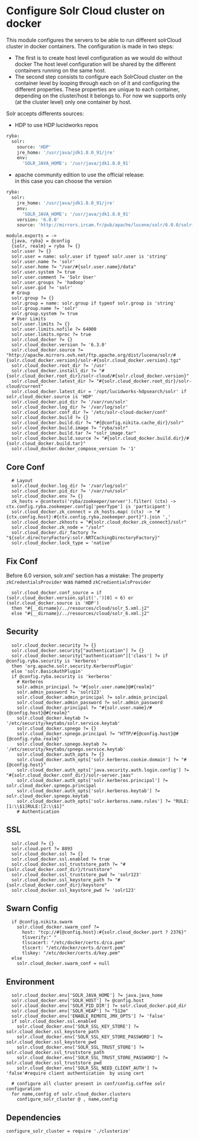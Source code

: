 
# Configure Solr Cloud cluster on docker

This module configures the servers to be able to run different solrCloud cluster in 
docker containers. The configuration is made in two steps:
- The first is to create host level configuration as we would do without docker
The host level configuration will be shared by the different containers running 
on the same host.
- The second step consists to configure each SolrCloud cluster  on the container level
by looping through each on of it and configuring the different properties.
These properties are unique to each container, depending on the cluster/host it 
belongs to.
For now we supports only (at the cluster level) only one container by host.


Solr accepts differents sources:
 - HDP to use HDP lucidworks repos

```cson
ryba:
  solr: 
    source: 'HDP'
    jre_home: '/usr/java/jdk1.8.0_91/jre'
    env:
      'SOLR_JAVA_HOME': '/usr/java/jdk1.8.0_91'
```
 - apache community edition to use the official release:   
 in this case you can choose the version

```cson
ryba:
  solr: 
    jre_home: '/usr/java/jdk1.8.0_91/jre'
    env:
      'SOLR_JAVA_HOME': '/usr/java/jdk1.8.0_91'
    version: '6.0.0'
    source: 'http://mirrors.ircam.fr/pub/apache/lucene/solr/6.0.0/solr-6.0.0.tgz'
```

    module.exports = ->
      {java, ryba} = @config
      {solr, realm} = ryba ?= {}
      solr.user ?= {}
      solr.user = name: solr.user if typeof solr.user is 'string'
      solr.user.name ?= 'solr'
      solr.user.home ?= "/var/#{solr.user.name}/data"
      solr.user.system ?= true
      solr.user.comment ?= 'Solr User'
      solr.user.groups ?= 'hadoop'
      solr.user.gid ?= 'solr'
      # Group
      solr.group ?= {}
      solr.group = name: solr.group if typeof solr.group is 'string'
      solr.group.name ?= 'solr'
      solr.group.system ?= true
      # User Limits
      solr.user.limits ?= {}
      solr.user.limits.nofile ?= 64000
      solr.user.limits.nproc ?= true
      solr.cloud_docker ?= {}
      solr.cloud_docker.version ?= '6.3.0'
      solr.cloud_docker.source ?= "http://apache.mirrors.ovh.net/ftp.apache.org/dist/lucene/solr/#{solr.cloud_docker.version}/solr-#{solr.cloud_docker.version}.tgz"
      solr.cloud_docker.root_dir ?= '/usr'
      solr.cloud_docker.install_dir ?= "#{solr.cloud_docker.root_dir}/solr-cloud/#{solr.cloud_docker.version}"
      solr.cloud_docker.latest_dir ?= "#{solr.cloud_docker.root_dir}/solr-cloud/current"
      solr.cloud_docker.latest_dir = '/opt/lucidworks-hdpsearch/solr' if solr.cloud_docker.source is 'HDP'
      solr.cloud_docker.pid_dir ?= '/var/run/solr'
      solr.cloud_docker.log_dir ?= '/var/log/solr'
      solr.cloud_docker.conf_dir ?= '/etc/solr-cloud-docker/conf'
      solr.cloud_docker.build ?= {}
      solr.cloud_docker.build.dir ?= "#{@config.nikita.cache_dir}/solr"
      solr.cloud_docker.build.image ?= "ryba/solr"
      solr.cloud_docker.build.tar ?= "solr_image.tar"
      solr.cloud_docker.build.source ?= "#{solr.cloud_docker.build.dir}/#{solr.cloud_docker.build.tar}"
      solr.cloud_docker.docker_compose_version ?= '1'

## Core Conf

      # Layout
      solr.cloud_docker.log_dir ?= '/var/log/solr'
      solr.cloud_docker.pid_dir ?= '/var/run/solr'
      solr.cloud_docker.env ?= {}
      zk_hosts = @contexts('ryba/zookeeper/server').filter( (ctx) -> ctx.config.ryba.zookeeper.config['peerType'] is 'participant')
      solr.cloud_docker.zk_connect = zk_hosts.map( (ctx) -> "#{ctx.config.host}:#{ctx.config.ryba.zookeeper.port}").join ','
      solr.cloud_docker.zkhosts = "#{solr.cloud_docker.zk_connect}/solr"
      solr.cloud_docker.zk_node = "/solr"
      solr.cloud_docker.dir_factory ?= "${solr.directoryFactory:solr.NRTCachingDirectoryFactory}"
      solr.cloud_docker.lock_type = 'native'

## Fix Conf
Before 6.0 version, solr.xml'<solrCloud> section has a mistake:
The property `zkCredentialsProvider` was named `zkCredientialsProvider`

      solr.cloud_docker.conf_source = if (solr.cloud_docker.version.split('.')[0] < 6) or (solr.cloud_docker.source is 'HDP')
      then "#{__dirname}/../resources/cloud/solr_5.xml.j2"
      else "#{__dirname}/../resources/cloud/solr_6.xml.j2"

## Security

      solr.cloud_docker.security ?= {}
      solr.cloud_docker.security["authentication"] ?= {}
      solr.cloud_docker.security["authentication"]['class'] ?= if  @config.ryba.security is 'kerberos'
      then 'org.apache.solr.security.KerberosPlugin'
      else 'solr.BasicAuthPlugin'
      if @config.ryba.security is 'kerberos'
        # Kerberos
        solr.admin_principal ?= "#{solr.user.name}@#{realm}"
        solr.admin_password ?= 'solr123'
        solr.cloud_docker.admin_principal ?= solr.admin_principal
        solr.cloud_docker.admin_password ?= solr.admin_password
        solr.cloud_docker.principal ?= "#{solr.user.name}/#{@config.host}@#{realm}"
        solr.cloud_docker.keytab ?= '/etc/security/keytabs/solr.service.keytab'
        solr.cloud_docker.spnego ?= {}
        solr.cloud_docker.spnego.principal ?= "HTTP/#{@config.host}@#{@config.ryba.realm}"
        solr.cloud_docker.spnego.keytab ?= '/etc/security/keytabs/spnego.service.keytab'
        solr.cloud_docker.auth_opts ?= {}
        solr.cloud_docker.auth_opts['solr.kerberos.cookie.domain'] ?= "#{@config.host}"
        solr.cloud_docker.auth_opts['java.security.auth.login.config'] ?= "#{solr.cloud_docker.conf_dir}/solr-server.jaas"
        solr.cloud_docker.auth_opts['solr.kerberos.principal'] ?= solr.cloud_docker.spnego.principal
        solr.cloud_docker.auth_opts['solr.kerberos.keytab'] ?= solr.cloud_docker.spnego.keytab
        solr.cloud_docker.auth_opts['solr.kerberos.name.rules'] ?= "RULE:[1:\\$1]RULE:[2:\\$1]"
        # Authentication

## SSL

      solr.cloud ?= {}
      solr.cloud.port ?= 8893
      solr.cloud_docker.ssl ?= {}
      solr.cloud_docker.ssl.enabled ?= true
      solr.cloud_docker.ssl_truststore_path ?= "#{solr.cloud_docker.conf_dir}/truststore"
      solr.cloud_docker.ssl_truststore_pwd ?= 'solr123'
      solr.cloud_docker.ssl_keystore_path ?= "#{solr.cloud_docker.conf_dir}/keystore"
      solr.cloud_docker.ssl_keystore_pwd ?= 'solr123'

## Swarn Config

      if @config.nikita.swarm
        solr.cloud_docker.swarm_conf ?=
          host: "tcp://#{@config.host}:#{solr.cloud_docker.port ? 2376}"
          tlsverify:" "
          tlscacert: "/etc/docker/certs.d/ca.pem"
          tlscert: "/etc/docker/certs.d/cert.pem"
          tlskey: "/etc/docker/certs.d/key.pem"
      else
        solr.cloud_docker.swarm_conf = null

## Environment

      solr.cloud_docker.env['SOLR_JAVA_HOME'] ?= java.java_home
      solr.cloud_docker.env['SOLR_HOST'] ?= @config.host
      solr.cloud_docker.env['SOLR_PID_DIR'] ?= solr.cloud_docker.pid_dir
      solr.cloud_docker.env['SOLR_HEAP'] ?= "512m"
      solr.cloud_docker.env['ENABLE_REMOTE_JMX_OPTS'] ?= 'false'
      if solr.cloud_docker.ssl.enabled
        solr.cloud_docker.env['SOLR_SSL_KEY_STORE'] ?= solr.cloud_docker.ssl_keystore_path
        solr.cloud_docker.env['SOLR_SSL_KEY_STORE_PASSWORD'] ?= solr.cloud_docker.ssl_keystore_pwd
        solr.cloud_docker.env['SOLR_SSL_TRUST_STORE'] ?= solr.cloud_docker.ssl_truststore_path
        solr.cloud_docker.env['SOLR_SSL_TRUST_STORE_PASSWORD'] ?= solr.cloud_docker.ssl_truststore_pwd
        solr.cloud_docker.env['SOLR_SSL_NEED_CLIENT_AUTH'] ?= 'false'#require client authentication  by using cert

      # configure all cluster present in conf/config.coffee solr configuration
      for name,config of solr.cloud_docker.clusters
        configure_solr_cluster @ , name,config

## Dependencies

    configure_solr_cluster = require './clusterize'
